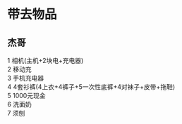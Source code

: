 # 带去物品
## 杰哥
1 相机(主机+2块电+充电器)<br>
2 移动充<br>
3 手机充电器<br>
4 4套衫裤(4上衣+4裤子+5一次性底裤+4对袜子+皮带+拖鞋)<br>
5 1000元现金<br>
6 洗面奶<br>
7 须刨<br>

